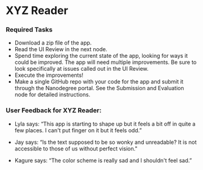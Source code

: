 # XYZ Reader

### Required Tasks
- Download a zip file of the app.
- Read the UI Review in the next node.
- Spend time exploring the current state of the app, looking for ways it could be improved. The app will need multiple improvements. Be sure to look specifically at issues called out in the UI Review.
- Execute the improvements!
- Make a single GitHub repo with your code for the app and submit it through the Nanodegree portal. See the Submission and Evaluation node for detailed instructions.

### User Feedback for XYZ Reader:
- Lyla says:
“This app is starting to shape up but it feels a bit off in quite a few places. I can't put finger on it but it feels odd.”

- Jay says:
“Is the text supposed to be so wonky and unreadable? It is not accessible to those of us without perfect vision."

- Kagure says:
“The color scheme is really sad and I shouldn't feel sad.”
